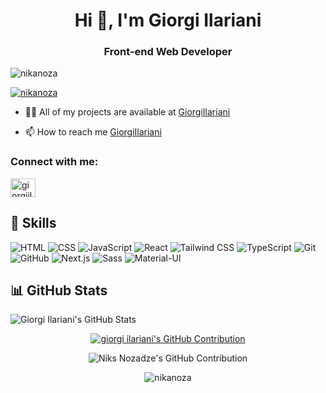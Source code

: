 <h1 align="center">Hi 👋, I'm Giorgi Ilariani</h1>
<h3 align="center">Front-end Web Developer</h3>

<p align="left"> <img src="https://komarev.com/ghpvc/?username=nikanozali&label=Profile%20views&color=3f5427&style=plastic" alt="nikanoza" /> </p>

<p align="left"> <a href="https://github.com/ryo-ma/github-profile-trophy"><img src="https://github-profile-trophy.vercel.app/?username=nikanoza" alt="nikanoza" /></a> </p>

- 👨‍💻 All of my projects are available at [GiorgiIlariani](https://github.com/GiorgiIlariani?tab=repositories)

- 📫 How to reach me [GiorgiIlariani](https://www.linkedin.com/in/giorgi-ilariani-69869a260/)

<h3 align="left">Connect with me:</h3>
<p align="left">
<a href="https://www.linkedin.com/in/giorgi-ilariani-69869a260/" target="blank"><img align="center" src="https://raw.githubusercontent.com/rahuldkjain/github-profile-readme-generator/master/src/images/icons/Social/linked-in-alt.svg" alt="giorgiilariani" height="30" width="40" /></a>


## 🚀 Skills

![HTML](https://img.shields.io/badge/HTML-%23E34F26.svg?style=flat&logo=html5&logoColor=white)
![CSS](https://img.shields.io/badge/CSS-%231572B6.svg?style=flat&logo=css3&logoColor=white)
![JavaScript](https://img.shields.io/badge/JavaScript-%23F7DF1E.svg?style=flat&logo=javascript&logoColor=black)
![React](https://img.shields.io/badge/React-%2361DAFB.svg?style=flat&logo=react&logoColor=white)
![Tailwind CSS](https://img.shields.io/badge/Tailwind_CSS-%2338B2AC.svg?style=flat&logo=tailwind-css&logoColor=white)
![TypeScript](https://img.shields.io/badge/TypeScript-%23007ACC.svg?style=flat&logo=typescript&logoColor=white)
![Git](https://img.shields.io/badge/Git-%23F05032.svg?style=flat&logo=git&logoColor=white)
![GitHub](https://img.shields.io/badge/GitHub-%23181717.svg?style=flat&logo=github&logoColor=white)
![Next.js](https://img.shields.io/badge/Next.js-%23000000.svg?style=flat&logo=nextdotjs&logoColor=white)
![Sass](https://img.shields.io/badge/Sass-%23CC6699.svg?style=flat&logo=sass&logoColor=white)
![Material-UI](https://img.shields.io/badge/Material--UI-%230081CB.svg?style=flat&logo=material-ui&logoColor=white)

## 📊 GitHub Stats

![Giorgi Ilariani's GitHub Stats](https://github-readme-stats.vercel.app/api?username=giorgiilariani&show_icons=true&theme=radical)

<p align="center">   
  <a href="https://github.com/GiorgiIlariani"> 
    <img src="https://github-profile-summary-cards.vercel.app/api/cards/profile-details?username=nikanoza&theme=radical" alt="giorgi ilariani's GitHub Contribution"/></a>
</p>

<p align="center">   
  <img src="https://github-readme-stats.vercel.app/api/top-langs/?username=nikanoza" alt="Niks Nozadze's GitHub Contribution"/>
</p>

<p align="center">
  <img src="https://github-readme-streak-stats.herokuapp.com/?user=nikanoza&" alt="nikanoza" />
</p>
